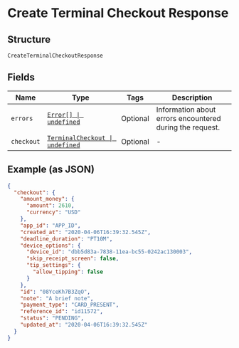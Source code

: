 
# Create Terminal Checkout Response

## Structure

`CreateTerminalCheckoutResponse`

## Fields

| Name | Type | Tags | Description |
|  --- | --- | --- | --- |
| `errors` | [`Error[] \| undefined`](/doc/models/error.md) | Optional | Information about errors encountered during the request. |
| `checkout` | [`TerminalCheckout \| undefined`](/doc/models/terminal-checkout.md) | Optional | - |

## Example (as JSON)

```json
{
  "checkout": {
    "amount_money": {
      "amount": 2610,
      "currency": "USD"
    },
    "app_id": "APP_ID",
    "created_at": "2020-04-06T16:39:32.545Z",
    "deadline_duration": "PT10M",
    "device_options": {
      "device_id": "dbb5d83a-7838-11ea-bc55-0242ac130003",
      "skip_receipt_screen": false,
      "tip_settings": {
        "allow_tipping": false
      }
    },
    "id": "08YceKh7B3ZqO",
    "note": "A brief note",
    "payment_type": "CARD_PRESENT",
    "reference_id": "id11572",
    "status": "PENDING",
    "updated_at": "2020-04-06T16:39:32.545Z"
  }
}
```

